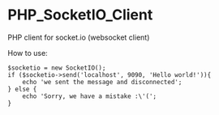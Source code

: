 PHP_SocketIO_Client
===================

PHP client for socket.io (websocket client)

How to use:
```
$socketio = new SocketIO();
if ($socketio->send('localhost', 9090, 'Hello world!')){
    echo 'we sent the message and disconnected';
} else {
    echo 'Sorry, we have a mistake :\'(';
}
```
